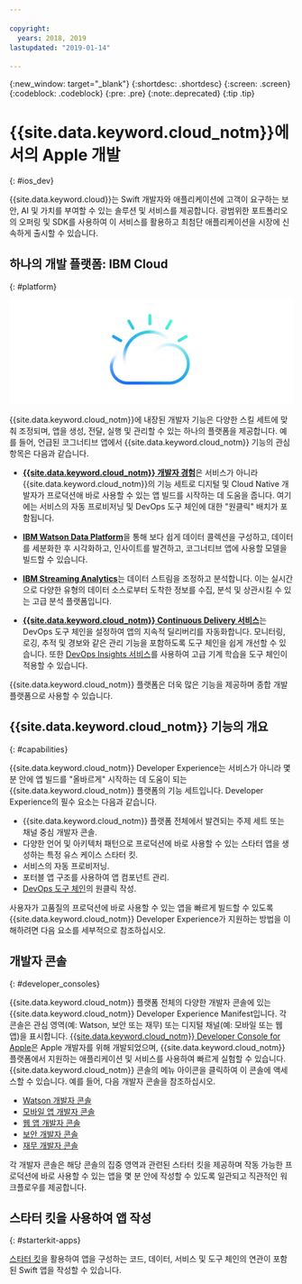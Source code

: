 ```yaml
---

copyright:
  years: 2018, 2019
lastupdated: "2019-01-14"

---
```


{:new_window: target="_blank"}
{:shortdesc: .shortdesc}
{:screen: .screen}
{:codeblock: .codeblock}
{:pre: .pre}
{:note:.deprecated}
{:tip .tip}

# {{site.data.keyword.cloud_notm}}에서의 Apple 개발
{: #ios_dev}

{{site.data.keyword.cloud}}는 Swift 개발자와 애플리케이션에 고객이 요구하는 보안, AI 및 가치를 부여할 수 있는 솔루션 및 서비스를 제공합니다. 광범위한 포트폴리오의 오퍼링 및 SDK를 사용하여 이 서비스를 활용하고 최첨단 애플리케이션을 시장에 신속하게 출시할 수 있습니다.

## 하나의 개발 플랫폼: IBM Cloud
{: #platform}

 ![개발자 유형](images/IBM_Cloud_icon.png "IBM Cloud")

{{site.data.keyword.cloud_notm}}에 내장된 개발자 기능은 다양한 스킬 세트에 맞춰 조정되며, 앱을 생성, 전달, 실행 및 관리할 수 있는 하나의 플랫폼을 제공합니다. 예를 들어, 언급된 코그너티브 앱에서 {{site.data.keyword.cloud_notm}} 기능의 관심 항목은 다음과 같습니다.

* [**{{site.data.keyword.cloud_notm}} 개발자 경험**](/docs/overview/dev-journey.html)은 서비스가 아니라 {{site.data.keyword.cloud_notm}}의 기능 세트로 디지털 및 Cloud Native 개발자가 프로덕션애 바로 사용할 수 있는 앱 빌드를 시작하는 데 도움을 줍니다. 여기에는 서비스의 자동 프로비저닝 및 DevOps 도구 체인에 대한 "원클릭" 배치가 포함됩니다.

* [**IBM Watson Data Platform**](https://dataplatform.ibm.com)을 통해 보다 쉽게 데이터 콜렉션을 구성하고, 데이터를 세분화한 후 시각화하고, 인사이트를 발견하고, 코그너티브 앱에 사용할 모델을 빌드할 수 있습니다.

* [**IBM Streaming Analytics**](/docs/services/StreamingAnalytics/index.html)는 데이터 스트림을 조정하고 분석합니다. 이는 실시간으로 다양한 유형의 데이터 소스로부터 도착한 정보를 수집, 분석 및 상관시킬 수 있는 고급 분석 플랫폼입니다.

* [**{{site.data.keyword.cloud_notm}} Continuous Delivery 서비스**](/docs/services/ContinuousDelivery/index.html)는 DevOps 도구 체인을 설정하여 앱의 지속적 딜리버리를 자동화합니다. 모니터링, 로깅, 추적 및 경보와 같은 관리 기능을 포함하도록 도구 체인을 쉽게 개선할 수 있습니다. 또한 [DevOps Insights 서비스](/docs/services/DevOpsInsights/index.html)를 사용하여 고급 기계 학습을 도구 체인이 적용할 수 있습니다.

{{site.data.keyword.cloud_notm}} 플랫폼은 더욱 많은 기능을 제공하며 종합 개발 플랫폼으로 사용할 수 있습니다.

## {{site.data.keyword.cloud_notm}} 기능의 개요
{: #capabilities}

{{site.data.keyword.cloud_notm}} Developer Experience는 서비스가 아니라 몇 분 안에 앱 빌드를 "올바르게" 시작하는 데 도움이 되는 {{site.data.keyword.cloud_notm}} 플랫폼의 기능 세트입니다. Developer Experience의 필수 요소는 다음과 같습니다.

* {{site.data.keyword.cloud_notm}} 플랫폼 전체에서 발견되는 주제 세트 또는 채널 중심 개발자 콘솔.
* 다양한 언어 및 아키텍처 패턴으로 프로덕션에 바로 사용할 수 있는 스타터 앱을 생성하는 특정 유스 케이스 스타터 킷.
* 서비스의 자동 프로비저닝.
* 포터블 앱 구조를 사용하여 앱 컴포넌트 관리.
* [DevOps 도구 체인](/docs/services/ContinuousDelivery/index.html)의 원클릭 작성.

사용자가 고품질의 프로덕션에 바로 사용할 수 있는 앱을 빠르게 빌드할 수 있도록 {{site.data.keyword.cloud_notm}} Developer Experience가 지원하는 방법을 이해하려면 다음 요소를 세부적으로 참조하십시오.

## 개발자 콘솔
{: #developer_consoles}

{{site.data.keyword.cloud_notm}} 플랫폼 전체의 다양한 개발자 콘솔에 있는 {{site.data.keyword.cloud_notm}} Developer Experience Manifest입니다. 각 콘솔은 관심 영역(예: Watson, 보안 또는 재무) 또는 디지털 채널(예: 모바일 또는 웹 앱)을 표시합니다. [{{site.data.keyword.cloud_notm}} Developer Console for Apple](https://cloud.ibm.com/developer/appledevelopment/dashboard)은 Apple 개발자를 위해 개발되었으며, {{site.data.keyword.cloud_notm}} 플랫폼에서 지원하는 애플리케이션 및 서비스를 사용하여 빠르게 실험할 수 있습니다. {{site.data.keyword.cloud_notm}} 콘솔의 메뉴 아이콘을 클릭하여 이 콘솔에 액세스할 수 있습니다. 예를 들어, 다음 개발자 콘솔을 참조하십시오.

* [Watson 개발자 콘솔](https://cloud.ibm.com/developer/watson/dashboard)
* [모바일 앱 개발자 콘솔](https://cloud.ibm.com/developer/mobile/dashboard)
* [웹 앱 개발자 콘솔](https://cloud.ibm.com/developer/appservice/dashboard)
* [보안 개발자 콘솔](https://cloud.ibm.com/developer/security/dashboard)
* [재무 개발자 콘솔](https://cloud.ibm.com/developer/finance/dashboard)

<!--Cloud native development is the process of developing apps that are optimized to leverage capabilities engendered from running on the cloud.  Flexibility, portability, scaling, rapid development, continuous delivery, and a close coupling development and operations ("devops) are characteristics of cloud applications. The {{site.data.keyword.cloud}} Developer Experience quickly gets you started building cloud native applications that are ready for team development and bound for production use.-->


<!--![Overview of elements of the {{site.data.keyword.cloud_notm}} Developer Experience](images/elements_of_devex.png "Overview of elements of the {{site.data.keyword.cloud_notm}} Developer Experience") <br> *Overview of elements of the {{site.data.keyword.cloud_notm}} Developer Experience*-->

각 개발자 콘솔은 해당 콘솔의 집중 영역과 관련된 스타터 킷을 제공하며 작동 가능한 프로덕션에 바로 사용할 수 있는 앱을 몇 분 안에 작성할 수 있도록 일관되고 직관적인 워크플로우를 제공합니다.

## 스타터 킷을 사용하여 앱 작성
{: #starterkit-apps}

[스타터 킷](/docs/swift/starter_kit/starter_kits.html)을 활용하여 앱을 구성하는 코드, 데이터, 서비스 및 도구 체인의 연관이 포함된 Swift 앱을 작성할 수 있습니다.
